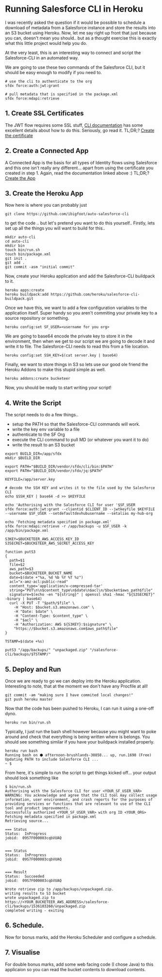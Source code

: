 # Running Salesforce CLI in Heroku

I was recently asked the question if it would be possible to schedule a download of metadata from a Salesforce instance and store the results into an S3 bucket using Heroku. Now, let me say right up front that just because you can, doesn't mean you should.. but as a thought exercise this is exactly what this little project would help you do. 

At the very least, this is an interesting way to connect and script the Salesforce-CLI in an automated way. 

We are going to use these two commands of the Salesforce CLI, but it should be easy enough to modify if you need to.

```
# use the cli to authenticate to the org
sfdx force:auth:jwt:grant 

# pull metadata that is specified in the package.xml
sfdx force:mdapi:retrieve

```

## 1. Create SSL Certificates
The JWT flow requires some SSL stuff, [CLI documentation](https://developer.salesforce.com/docs/atlas.en-us.sfdx_dev.meta/sfdx_dev/sfdx_dev_auth_jwt_flow.htm#sfdx_dev_auth_jwt_flow) has some excellent details about how to do this. Seriously, go read it. 
TL;DR;? [Create the certificate](https://developer.salesforce.com/docs/atlas.en-us.sfdx_dev.meta/sfdx_dev/sfdx_dev_auth_key_and_cert.htm)

## 2. Create a Connected App
A Connected App is the basis for all types of Identity flows using Salesforce and this one isn't really any different... apart from using the certificate you created in step 1. 
Again, read the documentation linked above :)
TL;DR;? [Create the App](https://developer.salesforce.com/docs/atlas.en-us.sfdx_dev.meta/sfdx_dev/sfdx_dev_auth_connected_app.htm)

## 3. Create the Heroku App
Now here is where you can probably just 

```
git clone https://github.com/ibigfoot/auto-salesforce-cli 
```
to get the code .. but let's pretend you want to do this yourself.. 
Firstly, lets set up all the things you will want to build for this.. 
```
mkdir auto-cli
cd auto-cli
mkdir bin
touch bin/run.sh
touch bin/package.xml
git init .
git add .
git commit -asm "initial commit"
```

Now, create your Heroku application and add the Salesforce-CLI buildpack to it.

```
heroku apps:create 
heroku buildpack:add https://github.com/heroku/salesforce-cli-buildpack.git
```

Once we have this, we want to add a few configuration variables to the application itself. Super handy so you aren't commiting your private key to a source repository or something.
```
heroku config:set SF_USER=<username for you org>
```
We are going to base64 encode the private key to store it in the environment, then when we get to our script we are going to decode it and write it to file. The Salesforce-CLI needs to read this from a file location.

```
heroku config:set SSH_KEY=$(cat server.key | base64)
```

Finally, we want to store things in S3 so lets use our good ole friend the Heroku Addons to make this stupid simple as well.
```
heroku addons:create bucketeer
```

Now, you should be ready to start writing your script!

## 4. Write the Script

The script needs to do a few things.. 
* setup the PATH so that the Salesforce-CLI commands will work.
* write the key env variable to a file
* authenticate to the SF Org
* execute the CLI command to pull MD (or whatever you want it to do)
* write the result to an S3 bucket

```
export BUILD_DIR=/app/sfdx
mkdir $BUILD_DIR

export PATH="$BUILD_DIR/vendor/sfdx/cli/bin:$PATH"
export PATH="$BUILD_DIR/vendor/sfdx/jq:$PATH"

KEYFILE=/app/server.key

# decode the SSH KEY and writes it to the file used by the Salesforce CLI
echo $SSH_KEY | base64 -d >> $KEYFILE

echo 'Authorising with the Salesforce CLI for user '$SF_USER
sfdx force:auth:jwt:grant --clientid $CLIENT_ID --jwtkeyfile $KEYFILE --username $SF_USER --setdefaultdevhubusername --setalias my-hub-org

echo 'Fetching metadata specified in package.xml'
sfdx force:mdapi:retrieve -r /app/backups -u $SF_USER -k /app/bin/package.xml

S3KEY=$BUCKETEER_AWS_ACCESS_KEY_ID
S3SECRET=$BUCKETEER_AWS_SECRET_ACCESS_KEY

function putS3
{
  path=$1
  file=$2
  aws_path=$3
  bucket=$BUCKETEER_BUCKET_NAME
  date=$(date +"%a, %d %b %Y %T %z")
  acl="x-amz-acl:public-read"
  content_type='application/x-compressed-tar'
  string="PUT\n\n$content_type\n$date\n$acl\n/$bucket$aws_path$file"
  signature=$(echo -en "${string}" | openssl sha1 -hmac "${S3SECRET}" -binary | base64)
  curl -X PUT -T "$path/$file" \
    -H "Host: $bucket.s3.amazonaws.com" \
    -H "Date: $date" \
    -H "Content-Type: $content_type" \
    -H "$acl" \
    -H "Authorization: AWS ${S3KEY}:$signature" \
    "https://$bucket.s3.amazonaws.com$aws_path$file"
}

TSTAMP=$(date +%s)

putS3 "/app/backups/" "unpackaged.zip" "/salesforce-cli/backups/$TSTAMP/"

```

## 5. Deploy and Run
Once we are ready to go we can deploy into the Heroku application. Interesting to note, that at the moment we don't have any Procfile at all!

```
git commit -am "making sure I have commited local changes!"
git push heroku master
```

Now that the code has been pushed to Heroku, I can run it using a one-off dyno. 

```
heroku run bin/run.sh
```

Typically, I just run the bash shell however because you might want to poke around and check that everything is being written where is belongs.
You should see something similar if you have your buildpack installed properly.
```
heroku run bash
Running bash on ⬢ afternoon-brushlands-30858... up, run.1698 (Free)
Updating PATH to include Salesforce CLI ...
~ $ 
```
From here, it's simple to run the script to get things kicked off... your output should look something like
```
$ bin/run.sh
Authorising with the Salesforce CLI for user <YOUR_SF_USER_VAR>
WARNING: You acknowledge and agree that the CLI tool may collect usage information, user environment, and crash reports for the purposes of providing services or functions that are relevant to use of the CLI tool and product improvements.
Successfully authorized <YOUR_SF_USER_VAR> with org ID <YOUR_ORG>
Fetching metadata specified in package.xml
Retrieving source...

=== Status
Status:  InProgress
jobid:  09S7F000003cqbVUAQ


=== Status
Status:  InProgress
jobid:  09S7F000003cqbVUAQ


=== Result
Status:  Succeeded
jobid:  09S7F000003cqbVUAQ

Wrote retrieve zip to /app/backups/unpackaged.zip.
writing results to S3 bucket
wrote unpackaged.zip to https://<YOUR_BUCKETEER_AWS_ADDRESS>/salesforce-cli/backups/1536103260/unpackaged.zip
completed writing - exiting
```

## 6. Schedule.
Now for bonus marks, add the Heroku Scheduler and configure a schedule.

## 7. Visualise
For double bonus marks, add some web facing code (I chose Java) to this applicaion so you can read the bucket contents to download contents. 

